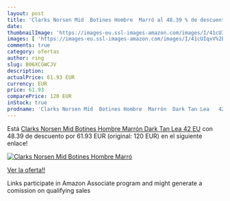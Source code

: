```yaml
---
layout: post
title: 'Clarks Norsen Mid  Botines Hombre  Marró al 48.39 % de descuento'
date: 
thumbnailImage: 'https://images-eu.ssl-images-amazon.com/images/I/41cUIqxV%2BNL._SL200_.jpg'
images: [ 'https://images-eu.ssl-images-amazon.com/images/I/41cUIqxV%2BNL._SL200_.jpg' ]
comments: true
category: ofertas
author: ring
slug: B06XCGWCJV
description:
actualPrice: 61.93 EUR
currency: EUR
price: 61.93
comparePrice: 120 EUR
inStock: true
prodname: 'Clarks Norsen Mid  Botines Hombre  Marrón  Dark Tan Lea   42 EU'
---
```


Está [Clarks Norsen Mid  Botines Hombre  Marrón  Dark Tan Lea   42 EU](https://www.amazon.es/dp/B06XCGWCJV/?tag=tolees-21) con 48.39 de descuento por 61.93 EUR (original: 120 EUR) en el siguiente enlace!

[![Clarks Norsen Mid  Botines Hombre  Marró](https://images-eu.ssl-images-amazon.com/images/I/41cUIqxV%2BNL._SL200_.jpg)](https://www.amazon.es/dp/B06XCGWCJV/?tag=tolees-21)

[Ver la oferta!!](https://www.amazon.es/dp/B06XCGWCJV/?tag=tolees-21)

Links participate in Amazon Associate program and might generate a comission on qualifying sales


